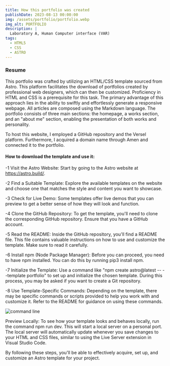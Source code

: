 ```yaml
---
title: How this portfolio was created
publishDate: 2023-08-13 00:00:00
img: /assets/portfolio/portfolio.webp
img_alt: PORTFOLIO
description: |
  Laboratory A, Human Computer interface (VAR)
tags:
  - HTML5
  - CSS
  - ASTRO
---
```


### Resume

This portfolio was crafted by utilizing an HTML/CSS template sourced from Astro. This platform facilitates the download of portfolios created by professional web designers, which can then be customized. Proficiency in HTML and CSS is a prerequisite for this task. The primary advantage of this approach lies in the ability to swiftly and effortlessly generate a responsive webpage. All articles are composed using the Markdown language. The portfolio consists of three main sections: the homepage, a works section, and an "about me" section, enabling the presentation of both works and personality.

To host this website, I employed a GitHub repository and the Versel platform. Furthermore, I acquired a domain name through Amen and connected it to the portfolio.


#### How to download the template and use it:


-1 Visit the Astro Website: Start by going to the Astro website at https://astro.build/.

-2 Find a Suitable Template: Explore the available templates on the website and choose one that matches the style and content you want to showcase.

-3 Check for Live Demo: Some templates offer live demos that you can preview to get a better sense of how they will look and function.

-4 Clone the GitHub Repository: To get the template, you'll need to clone the corresponding GitHub repository. Ensure that you have a GitHub account.

-5 Read the README: Inside the GitHub repository, you'll find a README file. This file contains valuable instructions on how to use and customize the template. Make sure to read it carefully.

-6 Install npm (Node Package Manager): Before you can proceed, you need to have npm installed. You can do this by running pip3 install npm.

-7 Initialize the Template: Use a command like "npm create astro@latest -- --template portfolio" to set up and initialize the chosen template. During this process, you may be asked if you want to create a Git repository.

-8 Use Template-Specific Commands: Depending on the template, there may be specific commands or scripts provided to help you work with and customize it. Refer to the README for guidance on using these commands.

![command line](/assets/portfolio/command.png)

Preview Locally: To see how your template looks and behaves locally, run the command npm run dev. This will start a local server on a personal port. The local server will automatically update whenever you save changes to your HTML and CSS files, similar to using the Live Server extension in Visual Studio Code.

By following these steps, you'll be able to effectively acquire, set up, and customize an Astro template for your project.

